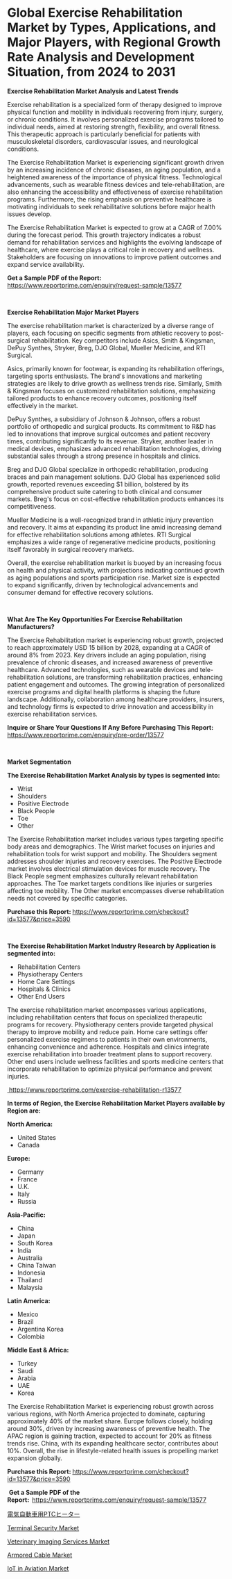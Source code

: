 <p><h1>Global Exercise Rehabilitation Market by Types, Applications, and Major Players, with Regional Growth Rate Analysis and Development Situation, from 2024 to 2031</h1></p><p><strong>Exercise Rehabilitation Market Analysis and Latest Trends</strong></p>
<p><p>Exercise rehabilitation is a specialized form of therapy designed to improve physical function and mobility in individuals recovering from injury, surgery, or chronic conditions. It involves personalized exercise programs tailored to individual needs, aimed at restoring strength, flexibility, and overall fitness. This therapeutic approach is particularly beneficial for patients with musculoskeletal disorders, cardiovascular issues, and neurological conditions.</p><p>The Exercise Rehabilitation Market is experiencing significant growth driven by an increasing incidence of chronic diseases, an aging population, and a heightened awareness of the importance of physical fitness. Technological advancements, such as wearable fitness devices and tele-rehabilitation, are also enhancing the accessibility and effectiveness of exercise rehabilitation programs. Furthermore, the rising emphasis on preventive healthcare is motivating individuals to seek rehabilitative solutions before major health issues develop.</p><p>The Exercise Rehabilitation Market is expected to grow at a CAGR of 7.00% during the forecast period. This growth trajectory indicates a robust demand for rehabilitation services and highlights the evolving landscape of healthcare, where exercise plays a critical role in recovery and wellness. Stakeholders are focusing on innovations to improve patient outcomes and expand service availability.</p></p>
<p><strong>Get a Sample PDF of the Report:&nbsp;</strong> <a href="https://www.reportprime.com/enquiry/request-sample/13577">https://www.reportprime.com/enquiry/request-sample/13577</a></p>
<p>&nbsp;</p>
<p><strong>Exercise Rehabilitation Major Market Players</strong></p>
<p><p>The exercise rehabilitation market is characterized by a diverse range of players, each focusing on specific segments from athletic recovery to post-surgical rehabilitation. Key competitors include Asics, Smith & Kingsman, DePuy Synthes, Stryker, Breg, DJO Global, Mueller Medicine, and RTI Surgical.</p><p>Asics, primarily known for footwear, is expanding its rehabilitation offerings, targeting sports enthusiasts. The brand's innovations and marketing strategies are likely to drive growth as wellness trends rise. Similarly, Smith & Kingsman focuses on customized rehabilitation solutions, emphasizing tailored products to enhance recovery outcomes, positioning itself effectively in the market.</p><p>DePuy Synthes, a subsidiary of Johnson & Johnson, offers a robust portfolio of orthopedic and surgical products. Its commitment to R&D has led to innovations that improve surgical outcomes and patient recovery times, contributing significantly to its revenue. Stryker, another leader in medical devices, emphasizes advanced rehabilitation technologies, driving substantial sales through a strong presence in hospitals and clinics.</p><p>Breg and DJO Global specialize in orthopedic rehabilitation, producing braces and pain management solutions. DJO Global has experienced solid growth, reported revenues exceeding $1 billion, bolstered by its comprehensive product suite catering to both clinical and consumer markets. Breg's focus on cost-effective rehabilitation products enhances its competitiveness.</p><p>Mueller Medicine is a well-recognized brand in athletic injury prevention and recovery. It aims at expanding its product line amid increasing demand for effective rehabilitation solutions among athletes. RTI Surgical emphasizes a wide range of regenerative medicine products, positioning itself favorably in surgical recovery markets.</p><p>Overall, the exercise rehabilitation market is buoyed by an increasing focus on health and physical activity, with projections indicating continued growth as aging populations and sports participation rise. Market size is expected to expand significantly, driven by technological advancements and consumer demand for effective recovery solutions.</p></p>
<p>&nbsp;</p>
<p><strong>What Are The Key Opportunities For Exercise Rehabilitation Manufacturers?</strong></p>
<p><p>The Exercise Rehabilitation market is experiencing robust growth, projected to reach approximately USD 15 billion by 2028, expanding at a CAGR of around 8% from 2023. Key drivers include an aging population, rising prevalence of chronic diseases, and increased awareness of preventive healthcare. Advanced technologies, such as wearable devices and tele-rehabilitation solutions, are transforming rehabilitation practices, enhancing patient engagement and outcomes. The growing integration of personalized exercise programs and digital health platforms is shaping the future landscape. Additionally, collaboration among healthcare providers, insurers, and technology firms is expected to drive innovation and accessibility in exercise rehabilitation services.</p></p>
<p><strong>Inquire or Share Your Questions If Any Before Purchasing This Report:</strong> <a href="https://www.reportprime.com/enquiry/pre-order/13577">https://www.reportprime.com/enquiry/pre-order/13577</a></p>
<p>&nbsp;</p>
<p><strong>Market Segmentation</strong></p>
<p><strong>The Exercise Rehabilitation Market Analysis by types is segmented into:</strong></p>
<p><ul><li>Wrist</li><li>Shoulders</li><li>Positive Electrode</li><li>Black People</li><li>Toe</li><li>Other</li></ul></p>
<p><p>The Exercise Rehabilitation market includes various types targeting specific body areas and demographics. The Wrist market focuses on injuries and rehabilitation tools for wrist support and mobility. The Shoulders segment addresses shoulder injuries and recovery exercises. The Positive Electrode market involves electrical stimulation devices for muscle recovery. The Black People segment emphasizes culturally relevant rehabilitation approaches. The Toe market targets conditions like injuries or surgeries affecting toe mobility. The Other market encompasses diverse rehabilitation needs not covered by specific categories.</p></p>
<p><strong>Purchase this Report:&nbsp;</strong><a href="https://www.reportprime.com/checkout?id=13577&price=3590">https://www.reportprime.com/checkout?id=13577&price=3590</a></p>
<p>&nbsp;</p>
<p><strong>The Exercise Rehabilitation Market Industry Research by Application is segmented into:</strong></p>
<p><ul><li>Rehabilitation Centers</li><li>Physiotherapy Centers</li><li>Home Care Settings</li><li>Hospitals & Clinics</li><li>Other End Users</li></ul></p>
<p><p>The exercise rehabilitation market encompasses various applications, including rehabilitation centers that focus on specialized therapeutic programs for recovery. Physiotherapy centers provide targeted physical therapy to improve mobility and reduce pain. Home care settings offer personalized exercise regimens to patients in their own environments, enhancing convenience and adherence. Hospitals and clinics integrate exercise rehabilitation into broader treatment plans to support recovery. Other end users include wellness facilities and sports medicine centers that incorporate rehabilitation to optimize physical performance and prevent injuries.</p></p>
<p><a href="https://www.reportprime.com/exercise-rehabilitation-r13577">&nbsp;https://www.reportprime.com/exercise-rehabilitation-r13577</a></p>
<p><strong>In terms of Region, the Exercise Rehabilitation Market Players available by Region are:</strong></p>
<p>
    <p> <strong> North America: </strong>
        <ul>
            <li>United States</li>
            <li>Canada</li>
        </ul>
        </p> 
    <p> <strong> Europe: </strong>
        <ul>
            <li>Germany</li>
            <li>France</li>
            <li>U.K.</li>
            <li>Italy</li>
            <li>Russia</li>
        </ul>
        </p> 
    <p> <strong> Asia-Pacific: </strong>
        <ul>
            <li>China</li>
            <li>Japan</li>
            <li>South Korea</li>
            <li>India</li>
            <li>Australia</li>
            <li>China Taiwan</li>
            <li>Indonesia</li>
            <li>Thailand</li>
            <li>Malaysia</li>
        </ul>
        </p> 
    <p> <strong> Latin America: </strong>
        <ul>
            <li>Mexico</li>
            <li>Brazil</li>
            <li>Argentina Korea</li>
            <li>Colombia</li>
        </ul>
        </p> 
    <p> <strong> Middle East & Africa: </strong>
        <ul>
            <li>Turkey</li>
            <li>Saudi</li>
            <li>Arabia</li>
            <li>UAE</li>
            <li>Korea</li>
        </ul>
    </p>
    </p>
<p><p>The Exercise Rehabilitation Market is experiencing robust growth across various regions, with North America projected to dominate, capturing approximately 40% of the market share. Europe follows closely, holding around 30%, driven by increasing awareness of preventive health. The APAC region is gaining traction, expected to account for 20% as fitness trends rise. China, with its expanding healthcare sector, contributes about 10%. Overall, the rise in lifestyle-related health issues is propelling market expansion globally.</p></p>
<p><strong>Purchase this Report: </strong><a href="https://www.reportprime.com/checkout?id=13577&price=3590">https://www.reportprime.com/checkout?id=13577&price=3590</a></p>
<p>&nbsp;<strong>Get a Sample PDF of the Report:&nbsp;&nbsp;</strong><a href="https://www.reportprime.com/enquiry/request-sample/13577">https://www.reportprime.com/enquiry/request-sample/13577</a></p>
<p><strong></strong></p>
<p><p><a href="https://medium.com/@davidowell8/electric-vehicle-ptc-heaters-market-%E3%81%AF-%E3%82%B3%E3%82%B9%E3%83%88%E7%AE%A1%E7%90%86%E3%81%A8%E5%8A%B9%E7%8E%87%E5%90%91%E4%B8%8A%E3%82%92%E5%84%AA%E5%85%88%E3%81%97%E3%81%BE%E3%81%99-%E3%81%95%E3%82%89%E3%81%AB-%E5%A0%B1%E5%91%8A%E6%9B%B8%E3%81%AF%E5%B8%82%E5%A0%B4%E3%81%AE%E9%9C%80%E8%A6%81%E9%9D%A2%E3%81%A8%E4%BE%9B%E7%B5%A6%E9%9D%A2%E3%81%AE%E4%B8%A1%E6%96%B9%E3%82%92%E3%82%AB%E3%83%90%E3%83%BC%E3%81%97%E3%81%A6%E3%81%84%E3%81%BE%E3%81%99-electric-ca4338ae48db">電気自動車用PTCヒーター</a></p><p><a href="https://github.com/FahadAhmed223/Market-Research-Report-List-1/blob/main/terminal-security-market.md">Terminal Security Market</a></p><p><a href="https://www.linkedin.com/pulse/how-veterinary-imaging-services-market-evolved-key-trends-regional-yotjf?trackingId=oGWCwnPVTca8EwjOlUa%2F8A%3D%3D">Veterinary Imaging Services Market</a></p><p><a href="https://issuu.com/reportprime-2/docs/armored-cable-market-size-2030.pptx_730f0f8eed487d">Armored Cable Market</a></p><p><a href="https://github.com/NargisHussain432/Market-Research-Report-List-1/blob/main/iot-in-aviation-market.md">IoT in Aviation Market</a></p></p>